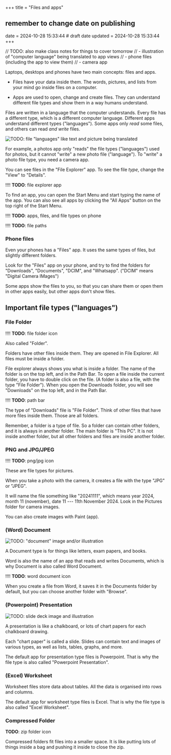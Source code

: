+++
title = "Files and apps"
## remember to change date on publishing
date = 2024-10-28 15:33:44 # draft date
updated = 2024-10-28 15:33:44
+++

// TODO: also make class notes for things to cover tomorrow
// - illustration of "computer language" being translated to app views
// - phone files (including the app to view them)
// - camera app

Laptops, desktops and phones have two main concepts:
files and apps.

- Files have your data inside them.
  The words, pictures, and lists from your mind
  go inside files on a computer.

- Apps are used to open, change and create files.
  They can understand different file types
  and show them in a way humans understand.

Files are written in a language
that the computer understands.
Every file has a different type,
which is a different computer language.
Different apps understand different types ("languages").
Some apps only *read* some files,
and others can read *and write* files.

![**TODO**: file "languages" like text and picture being translated]()

For example, a photos app only "reads"
the file types ("languages") used for photos,
but it cannot "write" a new photo file ("language").
To "write" a photo file type, you need a camera app.

You can see files in the "File Explorer" app.
To see the file *type*, change the "View" to "Details".

!!!! **TODO**: file explorer app

To find an app, you can open the Start Menu
and start typing the name of the app.
You can also see all apps by
clicking the "All Apps" button
on the top right of the Start Menu.

!!!! **TODO**: apps, files, and file types on phone

!!!! **TODO**: file paths

### Phone files

Even your phones has a "Files" app.
It uses the same types of files,
but slightly different folders.

Look for the "Files" app on your phone,
and try to find the folders for
"Downloads", "Documents", "DCIM", and "Whatsapp".
("DCIM" means "Digital Camera IMages")

Some apps show the files to you,
so that you can share them
or open them in other apps easily,
but other apps don't show files.

## Important file types ("languages")

### File Folder

!!!! **TODO**: file folder icon

Also called "Folder".

Folders have other files inside them.
They are opened in File Explorer.
All files must be inside a folder.

File explorer always shows you what is inside a folder.
The name of the folder is on the top left, and in the Path Bar.
To open a file inside the current folder,
you have to double click on the file.
(A folder is also a file, with the type "File Folder").
When you open the Downloads folder,
you will see "Downloads" on the top left,
and in the Path Bar.

!!!! **TODO**: path bar

The type of "Downloads" file is "File Folder".
Think of other files that have more files inside them.
Those are all folders.

Remember, a folder is a type of file.
So a folder can contain other folders,
and it is always in another folder.
The main folder is "This PC".
It is not inside another folder,
but all other folders and files
are inside another folder.

### PNG and JPG/JPEG

!!!! **TODO**: png/jpg icon

These are file types for pictures.

When you take a photo with the camera,
it creates a file with the type "JPG" or "JPEG".

It will name the file something like "20241111",
which means year 2024, month 11 (november), date 11
--- 11th November 2024.
Look in the Pictures folder for camera images.

You can also create images with Paint (app).

### (Word) Document

![**TODO**: "document" image and/or illustration]()

A Document type is for things like
letters, exam papers, and books.

Word is also the name of an app
that reads and writes Documents,
which is why Document is also called Word Document.

!!!! **TODO**: word document icon

When you create a file from Word,
it saves it in the Documents folder by default,
but you can choose another folder with "Browse".

### (Powerpoint) Presentation

![**TODO**: slide deck image and illustration]()

A presentation is like a chalkboard,
or lots of chart papers for each chalkboard drawing.

Each "chart paper" is called a slide.
Slides can contain text and images of various types,
as well as lists, tables, graphs, and more.

The default app for presentation type files is Powerpoint.
That is why the file type is also called "Powerpoint Presentation".

### (Excel) Worksheet

Worksheet files store data about tables.
All the data is organised into rows and columns.

The default app for worksheet type files is Excel.
That is why the file type is also called "Excel Worksheet".

### Compressed Folder

**TODO**: zip folder icon

Compressed folders fit files into a smaller space.
It is like putting lots of things inside a bag
and pushing it inside to close the zip.
